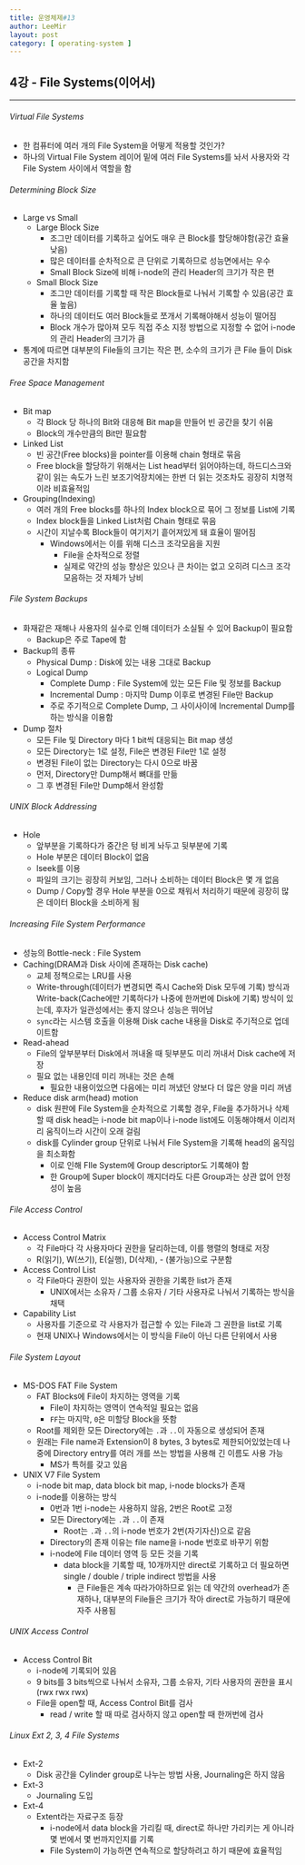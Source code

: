 ```yaml
---
title: 운영체제#13
author: LeeMir
layout: post
category: [ operating-system ]
---
```


## 4강 - File Systems(이어서)

- - -

###### Virtual File Systems

- 한 컴퓨터에 여러 개의 File System을 어떻게 적용할 것인가?
- 하나의 Virtual File System 레이어 밑에 여러 File Systems를 놔서 사용자와 각 File System 사이에서 역할을 함



###### Determining Block Size

- Large vs Small
  - Large Block Size
    - 조그만 데이터를 기록하고 싶어도 매우 큰 Block를 할당해야함(공간 효율 낮음)
    - 많은 데이터를 순차적으로 큰 단위로 기록하므로 성능면에서는 우수
    - Small Block Size에 비해 i-node의 관리 Header의 크기가 작은 편
  - Small Block Size
    - 조그만 데이터를 기록할 때 작은 Block들로 나눠서 기록할 수 있음(공간 효율 높음)
    - 하나의 데이터도 여러 Block들로 쪼개서 기록해야해서 성능이 떨어짐
    - Block 개수가 많아져 모두 직접 주소 지정 방법으로 지정할 수 없어 i-node의 관리 Header의 크기가 큼
- 통계에 따르면 대부분의 File들의 크기는 작은 편, 소수의 크기가 큰 File 들이 Disk 공간을 차지함



###### Free Space Management

- Bit map
  - 각 Block 당 하나의 Bit와 대응해 Bit map을 만들어 빈 공간을 찾기 쉬움
  - Block의 개수만큼의 Bit만 필요함
- Linked List
  - 빈 공간(Free blocks)을 pointer를 이용해 chain 형태로 묶음
  - Free block을 할당하기 위해서는 List head부터 읽어야하는데, 하드디스크와 같이 읽는 속도가 느린 보조기억장치에는 한번 더 읽는 것조차도 굉장히 치명적이라 비효율적임
- Grouping(Indexing)
  - 여러 개의 Free blocks를 하나의 Index block으로 묶어 그 정보를 List에 기록
  - Index block들을 Linked List처럼 Chain 형태로 묶음
  - 시간이 지날수록 Block들이 여기저기 흩어져있게 돼 효율이 떨어짐
    - Windows에서는 이를 위해 디스크 조각모음을 지원
      - File을 순차적으로 정렬
      - 실제로 약간의 성능 향상은 있으나 큰 차이는 없고 오히려 디스크 조각모음하는 것 자체가 낭비



###### File System Backups

- 화재같은 재해나 사용자의 실수로 인해 데이터가 소실될 수 있어 Backup이 필요함
  - Backup은 주로 Tape에 함
- Backup의 종류
  - Physical Dump : Disk에 있는 내용 그대로 Backup
  - Logical Dump
    - Complete Dump : File System에 있는 모든 File 및 정보를 Backup
    - Incremental Dump : 마지막 Dump 이후로 변경된 File만 Backup
    - 주로 주기적으로 Complete Dump, 그 사이사이에 Incremental Dump를 하는 방식을 이용함
- Dump 절차
  - 모든 File 및 Directory 마다 1 bit씩 대응되는 Bit map 생성
  - 모든 Directory는 1로 설정, File은 변경된 File만 1로 설정
  - 변경된 File이 없는 Directory는 다시 0으로 바꿈
  - 먼저, Directory만 Dump해서 뼈대를 만듦
  - 그 후 변경된 File만 Dump해서 완성함



###### UNIX Block Addressing

- Hole
  - 앞부분을 기록하다가 중간은 텅 비게 놔두고 뒷부분에 기록
  - Hole 부분은 데이터 Block이 없음
  - lseek를 이용
  - 파일의 크기는 굉장히 커보임, 그러나 소비하는 데이터 Block은 몇 개 없음
  - Dump / Copy할 경우 Hole 부분을 0으로 채워서 처리하기 때문에 굉장히 많은 데이터 Block을 소비하게 됨



###### Increasing File System Performance

- 성능의 Bottle-neck : File System 
- Caching(DRAM과 Disk 사이에 존재하는 Disk cache)
  - 교체 정책으로는 LRU를 사용
  - Write-through(데이터가 변경되면 즉시 Cache와 Disk 모두에 기록) 방식과 Write-back(Cache에만 기록하다가 나중에 한꺼번에 Disk에 기록) 방식이 있는데, 후자가 일관성에서는 좋지 않으나 성능은 뛰어남
  - `sync`라는 시스템 호출을 이용해 Disk cache 내용을 Disk로 주기적으로 업데이트함
- Read-ahead
  - File의 앞부분부터 Disk에서 꺼내올 때 뒷부분도 미리 꺼내서 Disk cache에 저장
  - 필요 없는 내용인데 미리 꺼내는 것은 손해
    - 필요한 내용이었으면 다음에는 미리 꺼냈던 양보다 더 많은 양을 미리 꺼냄
- Reduce disk arm(head) motion
  - disk 원판에 File System을 순차적으로 기록할 경우, File을 추가하거나 삭제할 때 disk head는 i-node bit map이나 i-node list에도 이동해야해서 이리저리 움직이느라 시간이 오래 걸림
  - disk를 Cylinder group 단위로 나눠서 File System을 기록해 head의 움직임을 최소화함
    - 이로 인해 FIle System에 Group descriptor도 기록해야 함
    - 한 Group에 Super block이 깨지더라도 다른 Group과는 상관 없어 안정성이 높음



###### File Access Control

- Access Control Matrix
  - 각 File마다 각 사용자마다 권한을 달리하는데, 이를 행렬의 형태로 저장
  - R(읽기), W(쓰기), E(실행), D(삭제), - (불가능)으로 구분함
- Access Control List
  - 각 File마다 권한이 있는 사용자와 권한을 기록한 list가 존재
    - UNIX에서는 소유자 / 그룹 소유자 / 기타 사용자로 나눠서 기록하는 방식을 채택
- Capability List
  - 사용자를 기준으로 각 사용자가 접근할 수 있는 File과 그 권한을 list로 기록
  - 현재 UNIX나 Windows에서는 이 방식을 File이 아닌 다른 단위에서 사용



###### File System Layout

- MS-DOS FAT File System
  - FAT Blocks에 File이 차지하는 영역을 기록
    - File이 차지하는 영역이 연속적일 필요는 없음
    - `FF`는 마지막, `0`은 미할당 Block을 뜻함
  - Root를 제외한 모든 Directory에는 `.`과 `..`이 자동으로 생성되어 존재
  - 원래는 File name과 Extension이 8 bytes, 3 bytes로 제한되어있었는데 나중에 Directory entry를 여러 개를 쓰는 방법을 사용해 긴 이름도 사용 가능
    - MS가 특허를 갖고 있음
- UNIX V7 File System
  - i-node bit map, data block bit map, i-node blocks가 존재
  - i-node를 이용하는 방식
    - 0번과 1번 i-node는 사용하지 않음, 2번은 Root로 고정
    - 모든 Directory에는 `.`과 `..`이 존재
      - Root는 `.`과 `..`의 i-node 번호가 2번(자기자신)으로 같음
    - Directory의 존재 이유는 file name을 i-node 번호로 바꾸기 위함
    - i-node에 File 데이터 영역 등 모든 것을 기록
      - data block을 기록할 때, 10개까지만 direct로 기록하고 더 필요하면 single / double / triple indirect 방법을 사용
        - 큰 File들은 계속 따라가야하므로 읽는 데 약간의 overhead가 존재하나, 대부분의 File들은 크기가 작아 direct로 가능하기 때문에 자주 사용됨



###### UNIX Access Control

- Access Control Bit
  - i-node에 기록되어 있음
  - 9 bits를 3 bits씩으로 나눠서 소유자, 그룹 소유자, 기타 사용자의 권한을 표시(rwx rwx rwx)
  - File을 open할 때, Access Control Bit를 검사
    - read / write 할 때 따로 검사하지 않고 open할 때 한꺼번에 검사



###### Linux Ext 2, 3, 4 File Systems

- Ext-2
  - Disk 공간을 Cylinder group로 나누는 방법 사용, Journaling은 하지 않음
- Ext-3
  - Journaling 도입
- Ext-4
  - Extent라는 자료구조 등장
    - i-node에서 data block을 가리킬 때, direct로 하나만 가리키는 게 아니라 몇 번에서 몇 번까지인지를 기록
    - File System이 가능하면 연속적으로 할당하려고 하기 때문에 효율적임